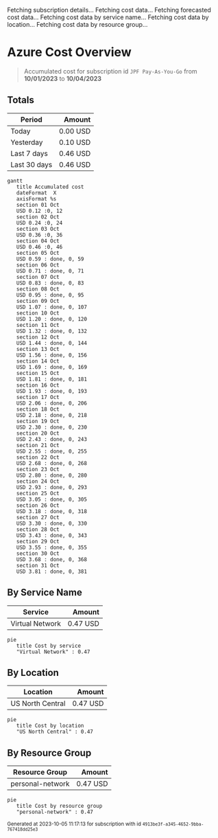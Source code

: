 Fetching subscription details...
Fetching cost data...
Fetching forecasted cost data...
Fetching cost data by service name...
Fetching cost data by location...
Fetching cost data by resource group...
# Azure Cost Overview

> Accumulated cost for subscription id `JPF Pay-As-You-Go` from **10/01/2023** to **10/04/2023**

## Totals

|Period|Amount|
|---|---:|
|Today|0.00 USD|
|Yesterday|0.10 USD|
|Last 7 days|0.46 USD|
|Last 30 days|0.46 USD|

```mermaid
gantt
   title Accumulated cost
   dateFormat  X
   axisFormat %s
   section 01 Oct
   USD 0.12 :0, 12
   section 02 Oct
   USD 0.24 :0, 24
   section 03 Oct
   USD 0.36 :0, 36
   section 04 Oct
   USD 0.46 :0, 46
   section 05 Oct
   USD 0.59 : done, 0, 59
   section 06 Oct
   USD 0.71 : done, 0, 71
   section 07 Oct
   USD 0.83 : done, 0, 83
   section 08 Oct
   USD 0.95 : done, 0, 95
   section 09 Oct
   USD 1.07 : done, 0, 107
   section 10 Oct
   USD 1.20 : done, 0, 120
   section 11 Oct
   USD 1.32 : done, 0, 132
   section 12 Oct
   USD 1.44 : done, 0, 144
   section 13 Oct
   USD 1.56 : done, 0, 156
   section 14 Oct
   USD 1.69 : done, 0, 169
   section 15 Oct
   USD 1.81 : done, 0, 181
   section 16 Oct
   USD 1.93 : done, 0, 193
   section 17 Oct
   USD 2.06 : done, 0, 206
   section 18 Oct
   USD 2.18 : done, 0, 218
   section 19 Oct
   USD 2.30 : done, 0, 230
   section 20 Oct
   USD 2.43 : done, 0, 243
   section 21 Oct
   USD 2.55 : done, 0, 255
   section 22 Oct
   USD 2.68 : done, 0, 268
   section 23 Oct
   USD 2.80 : done, 0, 280
   section 24 Oct
   USD 2.93 : done, 0, 293
   section 25 Oct
   USD 3.05 : done, 0, 305
   section 26 Oct
   USD 3.18 : done, 0, 318
   section 27 Oct
   USD 3.30 : done, 0, 330
   section 28 Oct
   USD 3.43 : done, 0, 343
   section 29 Oct
   USD 3.55 : done, 0, 355
   section 30 Oct
   USD 3.68 : done, 0, 368
   section 31 Oct
   USD 3.81 : done, 0, 381
```

## By Service Name

|Service|Amount|
|---|---:|
|Virtual Network|0.47 USD|

```mermaid
pie
   title Cost by service
   "Virtual Network" : 0.47
```

## By Location

|Location|Amount|
|---|---:|
|US North Central|0.47 USD|

```mermaid
pie
   title Cost by location
   "US North Central" : 0.47
```

## By Resource Group

|Resource Group|Amount|
|---|---:|
|personal-network|0.47 USD|

```mermaid
pie
   title Cost by resource group
   "personal-network" : 0.47
```

<sup>Generated at 2023-10-05 11:17:13 for subscription with id `4913be3f-a345-4652-9bba-767418dd25e3`</sup>
